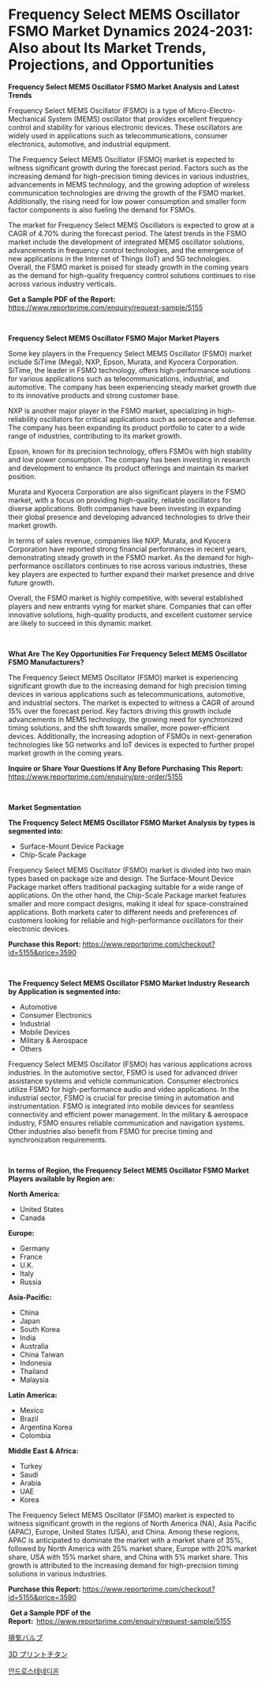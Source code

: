 <p><h1>Frequency Select MEMS Oscillator FSMO Market Dynamics 2024-2031: Also about Its Market Trends, Projections, and Opportunities</h1></p><p><strong>Frequency Select MEMS Oscillator FSMO Market Analysis and Latest Trends</strong></p>
<p><p>Frequency Select MEMS Oscillator (FSMO) is a type of Micro-Electro-Mechanical System (MEMS) oscillator that provides excellent frequency control and stability for various electronic devices. These oscillators are widely used in applications such as telecommunications, consumer electronics, automotive, and industrial equipment.</p><p>The Frequency Select MEMS Oscillator (FSMO) market is expected to witness significant growth during the forecast period. Factors such as the increasing demand for high-precision timing devices in various industries, advancements in MEMS technology, and the growing adoption of wireless communication technologies are driving the growth of the FSMO market. Additionally, the rising need for low power consumption and smaller form factor components is also fueling the demand for FSMOs.</p><p>The market for Frequency Select MEMS Oscillators is expected to grow at a CAGR of 4.70% during the forecast period. The latest trends in the FSMO market include the development of integrated MEMS oscillator solutions, advancements in frequency control technologies, and the emergence of new applications in the Internet of Things (IoT) and 5G technologies. Overall, the FSMO market is poised for steady growth in the coming years as the demand for high-quality frequency control solutions continues to rise across various industry verticals.</p></p>
<p><strong>Get a Sample PDF of the Report:&nbsp;</strong> <a href="https://www.reportprime.com/enquiry/request-sample/5155">https://www.reportprime.com/enquiry/request-sample/5155</a></p>
<p>&nbsp;</p>
<p><strong>Frequency Select MEMS Oscillator FSMO Major Market Players</strong></p>
<p><p>Some key players in the Frequency Select MEMS Oscillator (FSMO) market include SiTime (Mega), NXP, Epson, Murata, and Kyocera Corporation. SiTime, the leader in FSMO technology, offers high-performance solutions for various applications such as telecommunications, industrial, and automotive. The company has been experiencing steady market growth due to its innovative products and strong customer base.</p><p>NXP is another major player in the FSMO market, specializing in high-reliability oscillators for critical applications such as aerospace and defense. The company has been expanding its product portfolio to cater to a wide range of industries, contributing to its market growth.</p><p>Epson, known for its precision technology, offers FSMOs with high stability and low power consumption. The company has been investing in research and development to enhance its product offerings and maintain its market position.</p><p>Murata and Kyocera Corporation are also significant players in the FSMO market, with a focus on providing high-quality, reliable oscillators for diverse applications. Both companies have been investing in expanding their global presence and developing advanced technologies to drive their market growth.</p><p>In terms of sales revenue, companies like NXP, Murata, and Kyocera Corporation have reported strong financial performances in recent years, demonstrating steady growth in the FSMO market. As the demand for high-performance oscillators continues to rise across various industries, these key players are expected to further expand their market presence and drive future growth.</p><p>Overall, the FSMO market is highly competitive, with several established players and new entrants vying for market share. Companies that can offer innovative solutions, high-quality products, and excellent customer service are likely to succeed in this dynamic market.</p></p>
<p>&nbsp;</p>
<p><strong>What Are The Key Opportunities For Frequency Select MEMS Oscillator FSMO Manufacturers?</strong></p>
<p><p>The Frequency Select MEMS Oscillator (FSMO) market is experiencing significant growth due to the increasing demand for high precision timing devices in various applications such as telecommunications, automotive, and industrial sectors. The market is expected to witness a CAGR of around 15% over the forecast period. Key factors driving this growth include advancements in MEMS technology, the growing need for synchronized timing solutions, and the shift towards smaller, more power-efficient devices. Additionally, the increasing adoption of FSMOs in next-generation technologies like 5G networks and IoT devices is expected to further propel market growth in the coming years.</p></p>
<p><strong>Inquire or Share Your Questions If Any Before Purchasing This Report:</strong> <a href="https://www.reportprime.com/enquiry/pre-order/5155">https://www.reportprime.com/enquiry/pre-order/5155</a></p>
<p>&nbsp;</p>
<p><strong>Market Segmentation</strong></p>
<p><strong>The Frequency Select MEMS Oscillator FSMO Market Analysis by types is segmented into:</strong></p>
<p><ul><li>Surface-Mount Device Package</li><li>Chip-Scale Package</li></ul></p>
<p><p>Frequency Select MEMS Oscillator (FSMO) market is divided into two main types based on package size and design. The Surface-Mount Device Package market offers traditional packaging suitable for a wide range of applications. On the other hand, the Chip-Scale Package market features smaller and more compact designs, making it ideal for space-constrained applications. Both markets cater to different needs and preferences of customers looking for reliable and high-performance oscillators for their electronic devices.</p></p>
<p><strong>Purchase this Report:&nbsp;</strong><a href="https://www.reportprime.com/checkout?id=5155&price=3590">https://www.reportprime.com/checkout?id=5155&price=3590</a></p>
<p>&nbsp;</p>
<p><strong>The Frequency Select MEMS Oscillator FSMO Market Industry Research by Application is segmented into:</strong></p>
<p><ul><li>Automotive</li><li>Consumer Electronics</li><li>Industrial</li><li>Mobile Devices</li><li>Military & Aerospace</li><li>Others</li></ul></p>
<p><p>Frequency Select MEMS Oscillator (FSMO) has various applications across industries. In the automotive sector, FSMO is used for advanced driver assistance systems and vehicle communication. Consumer electronics utilize FSMO for high-performance audio and video applications. In the industrial sector, FSMO is crucial for precise timing in automation and instrumentation. FSMO is integrated into mobile devices for seamless connectivity and efficient power management. In the military & aerospace industry, FSMO ensures reliable communication and navigation systems. Other industries also benefit from FSMO for precise timing and synchronization requirements.</p></p>
<p>&nbsp;</p>
<p><strong>In terms of Region, the Frequency Select MEMS Oscillator FSMO Market Players available by Region are:</strong></p>
<p>
    <p> <strong> North America: </strong>
        <ul>
            <li>United States</li>
            <li>Canada</li>
        </ul>
        </p> 
    <p> <strong> Europe: </strong>
        <ul>
            <li>Germany</li>
            <li>France</li>
            <li>U.K.</li>
            <li>Italy</li>
            <li>Russia</li>
        </ul>
        </p> 
    <p> <strong> Asia-Pacific: </strong>
        <ul>
            <li>China</li>
            <li>Japan</li>
            <li>South Korea</li>
            <li>India</li>
            <li>Australia</li>
            <li>China Taiwan</li>
            <li>Indonesia</li>
            <li>Thailand</li>
            <li>Malaysia</li>
        </ul>
        </p> 
    <p> <strong> Latin America: </strong>
        <ul>
            <li>Mexico</li>
            <li>Brazil</li>
            <li>Argentina Korea</li>
            <li>Colombia</li>
        </ul>
        </p> 
    <p> <strong> Middle East & Africa: </strong>
        <ul>
            <li>Turkey</li>
            <li>Saudi</li>
            <li>Arabia</li>
            <li>UAE</li>
            <li>Korea</li>
        </ul>
    </p>
    </p>
<p><p>The Frequency Select MEMS Oscillator (FSMO) market is expected to witness significant growth in the regions of North America (NA), Asia Pacific (APAC), Europe, United States (USA), and China. Among these regions, APAC is anticipated to dominate the market with a market share of 35%, followed by North America with 25% market share, Europe with 20% market share, USA with 15% market share, and China with 5% market share. This growth is attributed to the increasing demand for high-precision timing solutions in various industries.</p></p>
<p><strong>Purchase this Report: </strong><a href="https://www.reportprime.com/checkout?id=5155&price=3590">https://www.reportprime.com/checkout?id=5155&price=3590</a></p>
<p>&nbsp;<strong>Get a Sample PDF of the Report:&nbsp;&nbsp;</strong><a href="https://www.reportprime.com/enquiry/request-sample/5155">https://www.reportprime.com/enquiry/request-sample/5155</a></p>
<p><strong></strong></p>
<p><p><a href="https://medium.com/@arimuller2009/%E6%8E%92%E6%B0%97%E3%83%90%E3%83%AB%E3%83%96%E5%B8%82%E5%A0%B4%E8%A6%8F%E6%A8%A1%E3%81%A8%E5%B8%82%E5%A0%B4%E5%8B%95%E5%90%91-%E5%AE%8C%E5%85%A8%E3%81%AA%E6%A5%AD%E7%95%8C%E6%A6%82%E8%A6%81-2024%E5%B9%B4%E3%81%8B%E3%82%892031%E5%B9%B4-6124c0823e84">排気バルブ</a></p><p><a href="https://medium.com/@mares423/3d-%E3%83%97%E3%83%AA%E3%83%B3%E3%83%88%E3%83%81%E3%82%BF%E3%83%B3%E5%B8%82%E5%A0%B4%E3%81%AE%E3%82%B7%E3%82%A7%E3%82%A2%E3%81%AE%E9%80%B2%E5%8C%96%E3%81%A8%E5%B8%82%E5%A0%B4%E6%88%90%E9%95%B7%E3%83%88%E3%83%AC%E3%83%B3%E3%83%89-2024%E5%B9%B4-2031%E5%B9%B4-ef76f05536fc">3D プリントチタン</a></p><p><a href="https://medium.com/@stanleylyittle554467/%EC%95%88%EB%93%9C%EB%A1%9C%EC%8A%A4%ED%85%8C%EB%85%B8%EB%94%94%EC%98%A8-%EC%8B%9C%EC%9E%A5-%EB%B6%84%EC%84%9D-%EA%B8%80%EB%A1%9C%EB%B2%8C-%EC%82%B0%EC%97%85-%EC%A0%84%EB%A7%9D%EA%B3%BC-%EC%98%88%EC%B8%A1-2024%EB%85%84%EB%B6%80%ED%84%B0-2031%EB%85%84-fc22dbfa78fb">안드로스테네디온</a></p></p>